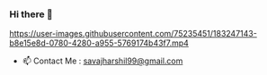 ### Hi there 👋

https://user-images.githubusercontent.com/75235451/183247143-b8e15e8d-0780-4280-a955-5769174b43f7.mp4

- 📫 Contact Me : savajharshil99@gmail.com


